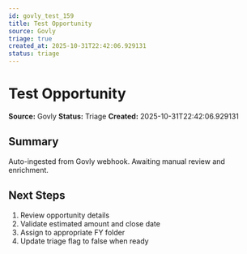 ```yaml
---
id: govly_test_159
title: Test Opportunity
source: Govly
triage: true
created_at: 2025-10-31T22:42:06.929131
status: triage
---
```


# Test Opportunity

**Source:** Govly
**Status:** Triage
**Created:** 2025-10-31T22:42:06.929131

## Summary

Auto-ingested from Govly webhook. Awaiting manual review and enrichment.

## Next Steps

1. Review opportunity details
2. Validate estimated amount and close date
3. Assign to appropriate FY folder
4. Update triage flag to false when ready
